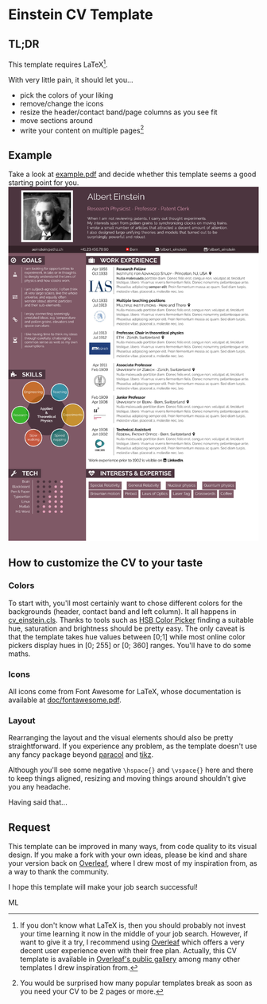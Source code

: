 # Einstein CV Template
## TL;DR
This template requires LaTeX[^1].

With very little pain, it should let you...
* pick the colors of your liking
* remove/change the icons
* resize the header/contact band/page columns as you see fit
* move sections around
* write your content on multiple pages[^2]

## Example
Take a look at [example.pdf](example.pdf) and decide whether this template seems a good starting point for you.
![JPG screenshot of the PDF](example.jpg)

## How to customize the CV to your taste
### Colors
To start with, you'll most certainly want to chose different colors for the backgrounds (header, contact band and left column). It all happens in [cv_einstein.cls](cv_einstein.cls). Thanks to tools such as [HSB Color Picker](https://codepen.io/HunorMarton/details/eWvewo) finding a suitable hue, saturation and brightness should be pretty easy. The only caveat is that the template takes hue values between [0;1] while most online color pickers display hues in [0; 255] or [0; 360] ranges. You'll have to do some maths.

### Icons
All icons come from Font Awesome for LaTeX, whose documentation is available at [doc/fontawesome.pdf](doc/fontawesome.pdf).

### Layout
Rearranging the layout and the visual elements should also be pretty straightforward. If you experience any problem, as the template doesn't use any fancy package beyond [paracol](https://www.ctan.org/pkg/paracol) and [tikz](https://tikz.net/).

Although you'll see some negative `\hspace{}` and `\vspace{}` here and there to keep things aligned, resizing and moving things around shouldn't give you any headache.

Having said that...

## Request
This template can be improved in many ways, from code quality to its visual design. If you make a fork with your own ideas, please be kind and share your version back on [Overleaf](https://www.overleaf.com/), where I drew most of my inspiration from, as a way to thank the community.

I hope this template will make your job search successful!

ML

[^1]: If you don't know what LaTeX is, then you should probably not invest your time learning it now in the middle of your job search. However, if want to give it a try, I recommend using [Overleaf](https://www.overleaf.com) which offers a very decent user experience even with their free plan. Actually, this CV template is available in [Overleaf's public gallery](https://www.overleaf.com/latex/templates?q=CV+einstein) among many other templates I drew inspiration from.
[^2]: You would be surprised how many popular templates break as soon as you need your CV to be 2 pages or more.
